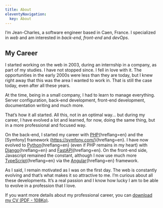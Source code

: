 ```yaml
---
title: About
eleventyNavigation:
  key: About
---
```


I’m Jean-Charles, a software engineer based in Caen, France. I specialized in _web_ and am interested in _back-end_, _front-end_ and _devOps_.

## My Career

I started working on the web in 2003, during an internship in a company, as part of my studies. I have not stopped since. I fell in love with it. The opportunities in the early 2000s were less than they are today, but I knew right away that this was the area I wanted to work in. That is still the case today, even after all these years.

At the time, being in a small company, I had to learn to manage everything. Server configuration, back-end development, front-end development, documentation writing and much more.

That’s how it all started. All this, not in an optimal way... but during my career, I have evolved a lot and learned, for now, doing the same thing, but in a more professional and focused way.

On the back-end, I started my career with [PHP](https://www.php.net/){hreflang=en} and the [Symfony] framework (https://symfony.com/){hreflang=en}. I have now evolved to [Python](https://www.python.org/){hreflang=en} (even if PHP remains in my heart) with [Django](https://www.djangoproject.com/){hreflang=en} and [FastAPI](https://fastapi.tiangolo.com/){hreflang=en}. On the front-end side, Javascript remained the constant, although I now use much more [TypeScript](https://www.typescriptlang.org/){hreflang=en} via the [Angular](https://angular.io/){hreflang=en} framework.

As I said, I remain motivated as I was on the first day. The web is constantly evolving and that’s what makes it so attractive to me. I’m curious about all these developments. It’s a real passion and I know how lucky I am to be able to evolve in a profession that I love.

If you want more details about my professional career, you can <a href="/assets/documents/cv_software_engineer_jcletousey.pdf" download="cv_software_engineer_jcletousey.pdf">download my CV (PDF - 108Ko)</a>.
